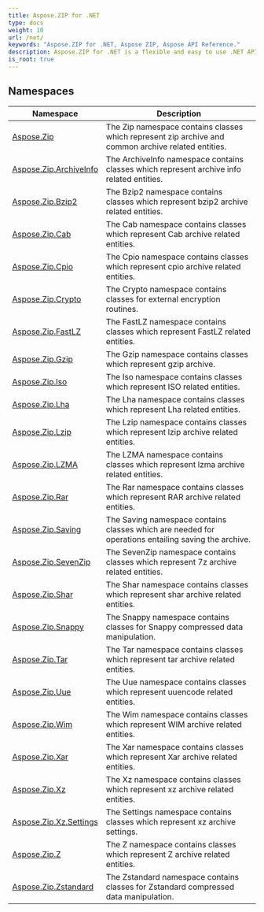 ```yaml
---
title: Aspose.ZIP for .NET
type: docs
weight: 10
url: /net/
keywords: "Aspose.ZIP for .NET, Aspose ZIP, Aspose API Reference."
description: Aspose.ZIP for .NET is a flexible and easy to use .NET API that lets you work with files compression in a standard ZIP format.
is_root: true
---
```

## Namespaces

| Namespace | Description |
| --- | --- |
| [Aspose.Zip](./aspose.zip/) | The Zip namespace contains classes which represent zip archive and common archive related entities. |
| [Aspose.Zip.ArchiveInfo](./aspose.zip.archiveinfo/) | The ArchiveInfo namespace contains classes which represent archive info related entities. |
| [Aspose.Zip.Bzip2](./aspose.zip.bzip2/) | The Bzip2 namespace contains classes which represent bzip2 archive related entities. |
| [Aspose.Zip.Cab](./aspose.zip.cab/) | The Cab namespace contains classes which represent Cab archive related entities. |
| [Aspose.Zip.Cpio](./aspose.zip.cpio/) | The Cpio namespace contains classes which represent cpio archive related entities. |
| [Aspose.Zip.Crypto](./aspose.zip.crypto/) | The Crypto namespace contains classes for external encryption routines. |
| [Aspose.Zip.FastLZ](./aspose.zip.fastlz/) | The FastLZ namespace contains classes which represent FastLZ related entities. |
| [Aspose.Zip.Gzip](./aspose.zip.gzip/) | The Gzip namespace contains classes which represent gzip archive. |
| [Aspose.Zip.Iso](./aspose.zip.iso/) | The Iso namespace contains classes which represent ISO related entities. |
| [Aspose.Zip.Lha](./aspose.zip.lha/) | The Lha namespace contains classes which represent Lha related entities. |
| [Aspose.Zip.Lzip](./aspose.zip.lzip/) | The Lzip namespace contains classes which represent lzip archive related entities. |
| [Aspose.Zip.LZMA](./aspose.zip.lzma/) | The LZMA namespace contains classes which represent lzma archive related entities. |
| [Aspose.Zip.Rar](./aspose.zip.rar/) | The Rar namespace contains classes which represent RAR archive related entities. |
| [Aspose.Zip.Saving](./aspose.zip.saving/) | The Saving namespace contains classes which are needed for operations entailing saving the archive. |
| [Aspose.Zip.SevenZip](./aspose.zip.sevenzip/) | The SevenZip namespace contains classes which represent 7z archive related entities. |
| [Aspose.Zip.Shar](./aspose.zip.shar/) | The Shar namespace contains classes which represent shar archive related entities. |
| [Aspose.Zip.Snappy](./aspose.zip.snappy/) | The Snappy namespace contains classes for Snappy compressed data manipulation. |
| [Aspose.Zip.Tar](./aspose.zip.tar/) | The Tar namespace contains classes which represent tar archive related entities. |
| [Aspose.Zip.Uue](./aspose.zip.uue/) | The Uue namespace contains classes which represent uuencode related entities. |
| [Aspose.Zip.Wim](./aspose.zip.wim/) | The Wim namespace contains classes which represent WIM archive related entities. |
| [Aspose.Zip.Xar](./aspose.zip.xar/) | The Xar namespace contains classes which represent Xar archive related entities. |
| [Aspose.Zip.Xz](./aspose.zip.xz/) | The Xz namespace contains classes which represent xz archive related entities. |
| [Aspose.Zip.Xz.Settings](./aspose.zip.xz.settings/) | The Settings namespace contains classes which represent xz archive settings. |
| [Aspose.Zip.Z](./aspose.zip.z/) | The Z namespace contains classes which represent Z archive related entities. |
| [Aspose.Zip.Zstandard](./aspose.zip.zstandard/) | The Zstandard namespace contains classes for Zstandard compressed data manipulation. |


